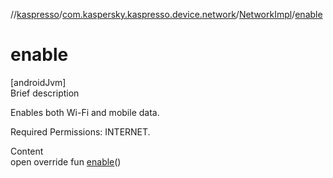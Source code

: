 //[kaspresso](../../index.md)/[com.kaspersky.kaspresso.device.network](../index.md)/[NetworkImpl](index.md)/[enable](enable.md)



# enable  
[androidJvm]  
Brief description  




Enables both Wi-Fi and mobile data.



Required Permissions: INTERNET.



  
Content  
open override fun [enable](enable.md)()  



